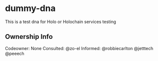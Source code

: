 # dummy-dna
This is a test dna for Holo or Holochain services testing

## Ownership Info
Codeowner: None
Consulted: @zo-el
Informed: @robbiecarlton @jetttech @peeech